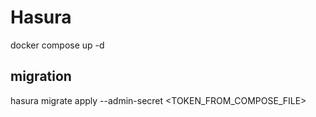 # Hasura
docker compose up -d

## migration
hasura migrate apply --admin-secret <TOKEN_FROM_COMPOSE_FILE>